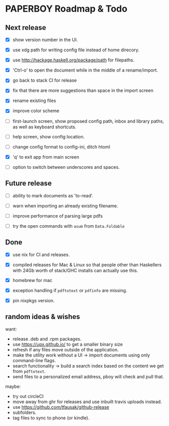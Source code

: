 # PAPERBOY Roadmap & Todo


## Next release

- [x] show version number in the UI.
- [x] use xdg path for writing config file instead of home direcory.
- [x] use http://hackage.haskell.org/package/path for filepaths.
- [x] 'Ctrl-o' to open the document while in the middle of a rename/import.
- [x] go back to stack CI for release
- [x] fix that there are more suggestions than space in the import screen
- [x] rename existing files
- [x] improve color scheme
- [ ] first-launch screen, show proposed config path, inbox and library paths, as well as keyboard shortcuts.
- [ ] help screen, show config location.
- [ ] change config format to config-ini, ditch htoml
- [x] 'q' to exit app from main screen
- [ ] option to switch between underscores and spaces.


## Future release

- [ ] ability to mark documents as 'to-read'.
- [ ] warn when importing an already existing filename.
- [ ] improve performance of parsing large pdfs
- [ ] try the open commands with `asum` from `Data.Foldable`


## Done

- [x] use nix for CI and releases.
- [x] compiled releases for Mac & Linux so that people other than Haskellers with 24Gb worth of stack/GHC installs can actually use this.
- [x] homebrew for mac
- [x] exception handling if `pdftotext` or `pdfinfo` are missing.
- [x] pin nixpkgs version.


## random ideas & wishes

want:

- release .deb and .rpm packages.
- use https://upx.github.io/ to get a smaller binary size
- refresh if any files move outside of the application.
- make the utility work without a UI -> import documents using only command-line flags.
- search functionality -> build a search index based on the content we get from `pdftotext`.
- send files to a personalized email address, pboy will check and pull that.


maybe:

- try out circleCI
- move away from ghr for releases and use inbuilt travis uploads instead.
- use https://github.com/tfausak/github-release
- subfolders.
- tag files to sync to phone (or kindle).
